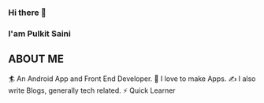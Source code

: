 ### Hi there 👋
### I'am Pulkit Saini

## ABOUT ME
🏄‍ An Android App and Front End Developer.
🌱 I love to make Apps.
✍ I also write Blogs, generally tech related.
⚡ Quick Learner

<!--
**sainipulkit0007/sainipulkit0007** is a ✨ _special_ ✨ repository because its `README.md` (this file) appears on your GitHub profile.

Here are some ideas to get you started:

- 🔭 I’m currently working on ...
- 🌱 I’m currently learning ...
- 👯 I’m looking to collaborate on ...
- 🤔 I’m looking for help with ...
- 💬 Ask me about ...
- 📫 How to reach me: ...
- 😄 Pronouns: ...
- ⚡ Fun fact: ...
-->
